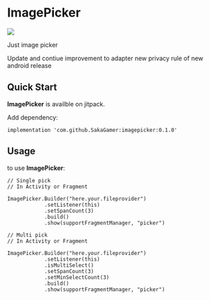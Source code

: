 # ImagePicker

[![](https://jitpack.io/v/SakaGamer/imagepicker.svg)](https://jitpack.io/#SakaGamer/imagepicker)

Just image picker

Update and contiue improvement to adapter new privacy rule of new android release 

## Quick Start
**ImagePicker** is availble on jitpack.

Add dependency:

```
implementation 'com.github.SakaGamer:imagepicker:0.1.0'
```

## Usage
to use **ImagePicker**:

```
// Single pick
// In Activity or Fragment

ImagePicker.Builder("here.your.fileprovider")
            .setListener(this)
            .setSpanCount(3)
            .build()
            .show(supportFragmentManager, "picker")
```

```
// Multi pick
// In Activity or Fragment

ImagePicker.Builder("here.your.fileprovider")
            .setListener(this)
            .isMultiSelect()
            .setSpanCount(3)
            .setMinSelectCount(3)
            .build()
            .show(supportFragmentManager, "picker")
```
